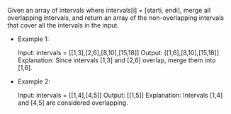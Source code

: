 Given an array of intervals where intervals[i] = [starti, endi], merge all overlapping intervals, and return
an array of the non-overlapping intervals that cover all the intervals in the input.

- Example 1:

  Input: intervals = [[1,3],[2,6],[8,10],[15,18]]
  Output: [[1,6],[8,10],[15,18]]
  Explanation: Since intervals [1,3] and [2,6] overlap, merge them into [1,6].

- Example 2:

  Input: intervals = [[1,4],[4,5]]
  Output: [[1,5]]
  Explanation: Intervals [1,4] and [4,5] are considered overlapping.
